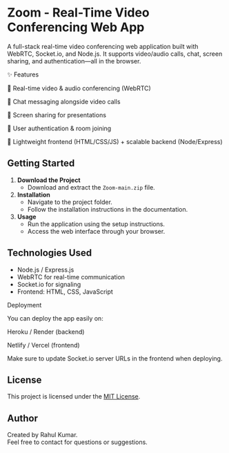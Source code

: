 # Zoom - Real-Time Video Conferencing Web App
A full-stack real-time video conferencing web application built with WebRTC, Socket.io, and Node.js.
It supports video/audio calls, chat, screen sharing, and authentication—all in the browser.

✨ Features

🔹 Real-time video & audio conferencing (WebRTC)

🔹 Chat messaging alongside video calls

🔹 Screen sharing for presentations

🔹 User authentication & room joining

🔹 Lightweight frontend (HTML/CSS/JS) + scalable backend (Node/Express)

## Getting Started

1. **Download the Project**
   - Download and extract the `Zoom-main.zip` file.
2. **Installation**
   - Navigate to the project folder.
   - Follow the installation instructions in the documentation.
3. **Usage**
   - Run the application using the setup instructions.
   - Access the web interface through your browser.

## Technologies Used

- Node.js / Express.js
- WebRTC for real-time communication
- Socket.io for signaling
- Frontend: HTML, CSS, JavaScript

Deployment

You can deploy the app easily on:

Heroku / Render (backend)

Netlify / Vercel (frontend)

Make sure to update Socket.io server URLs in the frontend when deploying.

## License

This project is licensed under the [MIT License](LICENSE).

## Author

Created by Rahul Kumar.  
Feel free to contact for questions or suggestions.

